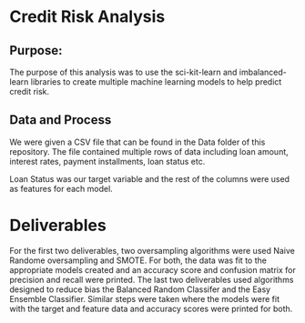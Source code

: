 # Credit Risk Analysis


## Purpose:
The purpose of this analysis was to use the sci-kit-learn and imbalanced-learn libraries to create multiple machine learning models to help predict credit risk.

## Data and Process

We were given a CSV file that can be found in the Data folder of this repository. The file contained multiple rows of data including loan amount, interest rates, payment installments, loan status etc. 

Loan Status was our target variable and the rest of the columns were used as features for each model. 

# Deliverables

For the first two deliverables, two oversampling algorithms were used Naive Randome oversampling and SMOTE. For both, the data was fit to the appropriate models created and an accuracy score and confusion matrix for precision and recall were printed. 
The last two deliverables used algorithms designed to reduce bias the Balanced Random Classifer and the Easy Ensemble Classifier. Similar steps were taken where the models were fit with the target and feature data and accuracy scores were printed for both. 



